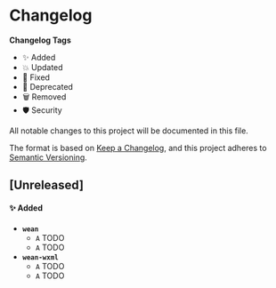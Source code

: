 # Changelog

**Changelog Tags**

- ✨ Added
- 💥 Updated
- 🐛 Fixed
- 🚫 Deprecated
- 🗑 Removed
- 🛡️ Security

All notable changes to this project will be documented in this file.

The format is based on [Keep a Changelog](https://keepachangelog.com/en/1.0.0/),
and this project adheres to [Semantic Versioning](https://semver.org/spec/v2.0.0.html).

## [Unreleased]

#### ✨ Added

- **`wean`**
  - `A` TODO
  - `A` TODO
- **`wean-wxml`**
  - `A` TODO
  - `A` TODO
